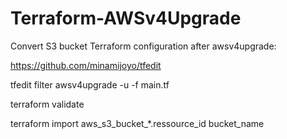 # Terraform-AWSv4Upgrade

Convert S3 bucket Terraform configuration after awsv4upgrade:

https://github.com/minamijoyo/tfedit

tfedit filter awsv4upgrade -u -f main.tf

terraform validate

terraform import aws_s3_bucket_*.ressource_id bucket_name
